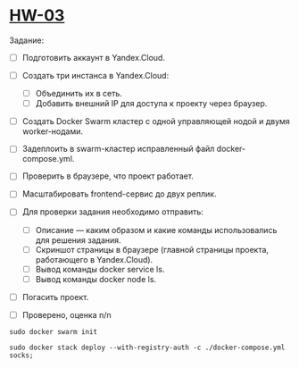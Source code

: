 # [HW-03](https://apps.skillfactory.ru/learning/course/course-v1:SkillFactory+DEVOPS-3.0+2021/block-v1:SkillFactory+DEVOPS-3.0+2021+type@sequential+block@2c1bf538302a46ac8ae287f7cab7d124/block-v1:SkillFactory+DEVOPS-3.0+2021+type@vertical+block@6123725350f94bfd9d528f85d9a152f1)
Задание:
- [ ] Подготовить аккаунт в Yandex.Cloud.
- [ ] Создать три инстанса в Yandex.Cloud:
    - [ ] Объединить их в сеть.
    - [ ] Добавить внешний IP для доступа к проекту через браузер.
- [ ] Создать Docker Swarm кластер с одной управляющей нодой и двумя worker-нодами.
- [ ] Задеплоить в swarm-кластер исправленный файл docker-compose.yml.
- [ ] Проверить в браузере, что проект работает.
- [ ] Масштабировать frontend-сервис до двух реплик.
- [ ] Для проверки задания необходимо отправить:
    - [ ] Описание — каким образом и какие команды использовались для решения задания.
    - [ ] Скриншот страницы в браузере (главной страницы проекта, работающего в Yandex.Cloud).
    - [ ] Вывод команды docker service ls.
    - [ ] Вывод команды docker node ls.
- [ ] Погасить проект.

- [ ] Проверено, оценка n/n

```
sudo docker swarm init
```

```
sudo docker stack deploy --with-registry-auth -c ./docker-compose.yml socks;
```
